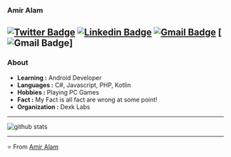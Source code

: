 ### Amir Alam
[![Twitter Badge](https://img.shields.io/badge/-Amir_Alam-1ca0f1?style=flat-square&logo=twitter&logoColor=white&link=https://twitter.com/amiralam569)](https://twitter.com/amiralam569)  [![Linkedin Badge](https://img.shields.io/badge/-Amir_Alam-blue?style=flat-square&logo=Linkedin&logoColor=white&link=https://www.linkedin.com/in/iamir-alam-44378416b//)](https://www.linkedin.com/in/amir-alam-44378416b/) [![Gmail Badge](https://img.shields.io/badge/-Gmail-c14438?style=flat-square&logo=Gmail&logoColor=white&link=sharpprogrammer2018@gmail.com)](mailto:sharpprogrammer2018@gmail.com)
[![Gmail Badge](https://img.shields.io/github/followers/mrsharpp?label=Follow&style=social)]
---------------------------------------------------------------------------------------------------------------------------------------------------------------------------------
### About

-  **Learning :** Android Developer
-  **Languages :** C#, Javascript, PHP, Kotlin
-  **Hobbies :** Playing PC Games
-  **Fact :** My Fact is all fact are wrong at some point!
-  **Organization :** Dexk Labs

---------------------------------------------------------------------------------------------------------------------------------------------------------------------------------

![github stats](https://github-readme-stats.vercel.app/api?username=Isha2103&show_icons=true)

---------------------------------------------------------------------------------------------------------------------------------------------------------------------------------


⭐️ From [Amir Alam](https://github.com/mrsharpp)
